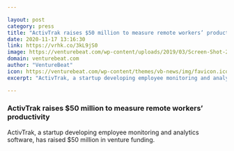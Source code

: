 ```yaml
---

layout: post
category: press
title: "ActivTrak raises $50 million to measure remote workers’ productivity"
date: 2020-11-17 13:16:30
link: https://vrhk.co/3kL9jS0
image: https://venturebeat.com/wp-content/uploads/2019/03/Screen-Shot-2018-07-24-at-4.58.03-PM.png?w=1200&strip=all
domain: venturebeat.com
author: "VentureBeat"
icon: https://venturebeat.com/wp-content/themes/vb-news/img/favicon.ico
excerpt: "ActivTrak, a startup developing employee monitoring and analytics software, has raised $50 million in venture funding."

---
```


### ActivTrak raises $50 million to measure remote workers’ productivity

ActivTrak, a startup developing employee monitoring and analytics software, has raised $50 million in venture funding.